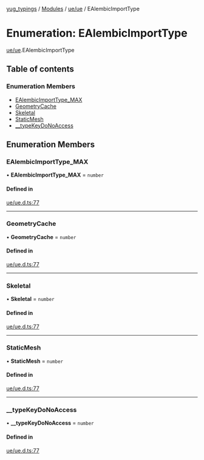 [yug_typings](../README.md) / [Modules](../modules.md) / [ue/ue](../modules/ue_ue.md) / EAlembicImportType

# Enumeration: EAlembicImportType

[ue/ue](../modules/ue_ue.md).EAlembicImportType

## Table of contents

### Enumeration Members

- [EAlembicImportType\_MAX](ue_ue.EAlembicImportType.md#ealembicimporttype_max)
- [GeometryCache](ue_ue.EAlembicImportType.md#geometrycache)
- [Skeletal](ue_ue.EAlembicImportType.md#skeletal)
- [StaticMesh](ue_ue.EAlembicImportType.md#staticmesh)
- [\_\_typeKeyDoNoAccess](ue_ue.EAlembicImportType.md#__typekeydonoaccess)

## Enumeration Members

### EAlembicImportType\_MAX

• **EAlembicImportType\_MAX** = `number`

#### Defined in

[ue/ue.d.ts:77](https://github.com/YugMetaverse/yug_typings/blob/b7d9b19/ue/ue.d.ts#L77)

___

### GeometryCache

• **GeometryCache** = `number`

#### Defined in

[ue/ue.d.ts:77](https://github.com/YugMetaverse/yug_typings/blob/b7d9b19/ue/ue.d.ts#L77)

___

### Skeletal

• **Skeletal** = `number`

#### Defined in

[ue/ue.d.ts:77](https://github.com/YugMetaverse/yug_typings/blob/b7d9b19/ue/ue.d.ts#L77)

___

### StaticMesh

• **StaticMesh** = `number`

#### Defined in

[ue/ue.d.ts:77](https://github.com/YugMetaverse/yug_typings/blob/b7d9b19/ue/ue.d.ts#L77)

___

### \_\_typeKeyDoNoAccess

• **\_\_typeKeyDoNoAccess** = `number`

#### Defined in

[ue/ue.d.ts:77](https://github.com/YugMetaverse/yug_typings/blob/b7d9b19/ue/ue.d.ts#L77)

